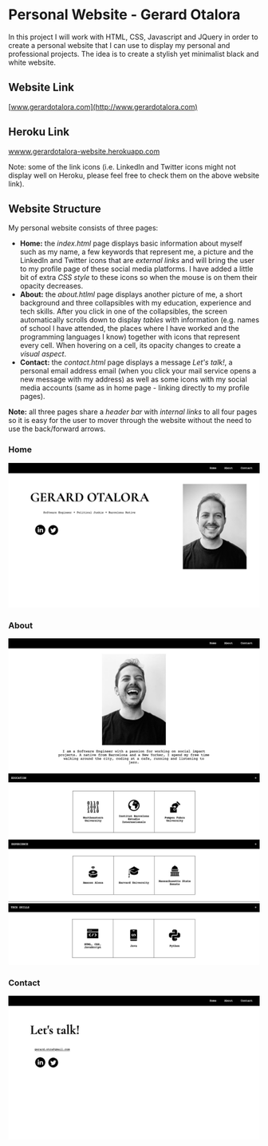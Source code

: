 # Personal Website - Gerard Otalora

In this project I will work with HTML, CSS, Javascript and JQuery in order
to create a personal website that I can use to display my personal
and professional projects. The idea is to create a stylish yet minimalist
black and white website.

## Website Link

[www.gerardotalora.com](http://www.gerardotalora.com)

## Heroku Link

[wwww.gerardotalora-website.herokuapp.com](https://gerardotalora-website.herokuapp.com)

Note: some of the link icons (i.e. LinkedIn and Twitter icons might not display
well on Heroku, please feel free to check them on the above website link).

## Website Structure

My personal website consists of three pages:
- **Home:** the _index.html_ page displays basic information about myself such
as my name, a few keywords that represent me, a picture and the LinkedIn and
Twitter icons that are _external links_ and will bring the user to my profile
page of these social media platforms. I have added a little bit of extra
_CSS style_ to these icons so when the mouse is on them their opacity decreases.
- **About:** the _about.htlml_ page displays another picture of me, a short
background and three collapsibles with my education, experience and tech skills.
After you click in one of the collapsibles, the screen automatically scrolls
down to display _tables_ with information (e.g. names of school I have
attended, the places where I have worked and the programming languages I know)
together with icons that represent every cell. When hovering on a cell, its
opacity changes to create a _visual aspect_.
- **Contact:** the _contact.html_ page displays a message _Let's talk!_, a
personal email address email (when you click your mail service opens a
new message with my address) as well as some icons with my social media accounts
(same as in home page - linking directly to my profile pages).

**Note:** all three pages share a _header bar_ with _internal links_ to all four
pages so it is easy for the user to mover through the website without the need
to use the back/forward arrows.

### Home

![Home](/readme_images/website-home.jpg)

### About

![About-1](/readme_images/website-about-1.jpg)
![About-2](/readme_images/website-about-2.jpg)
![About-3](/readme_images/website-about-3.jpg)

### Contact

![Contact](/readme_images/website-contact.jpg)
